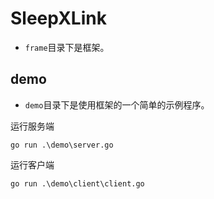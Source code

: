 # SleepXLink

- `frame`目录下是框架。

## demo
- `demo`目录下是使用框架的一个简单的示例程序。

运行服务端
```shell
go run .\demo\server.go
```

运行客户端
```shell
go run .\demo\client\client.go
```

